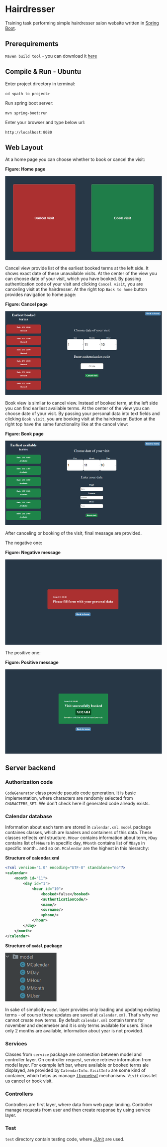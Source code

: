 # Hairdresser

Training task performing simple hairdresser salon website written in [Spring Boot](https://spring.io).

## Prerequirements

`Maven build tool` - you can download it [here](http://maven.apache.org/download.cgi) 

## Compile & Run - Ubuntu
Enter project directory in terminal:

`cd <path to project>`

Run spring boot server:

`mvn spring-boot:run`

Enter your browser and type below url:

`http://localhost:8080`

## Web Layout

At a home page you can choose whether to book or cancel the visit:

**Figure: Home page**

![main view](screenshots/mainView.png)

Cancel view provide list of the earliest booked terms at the left side. It shows exact date of these unavailable visits. At the center of the view you can choose date of your visit, which you have booked. By passing authentication code of your visit and clicking `Cancel visit`, you are canceling visit at the hairdresser. At the right top `Back to home` button provides navigation to home page:

**Figure: Cancel page**

![cancel view](screenshots/cancelView.png)

Book view is similar to cancel view. Instead of booked term, at the left side you can find earliest available terms. At the center of the view you can choose date of your visit. By passing your personal data into text fields and clicking `Book visit`, you are booking visit at the hairdresser. Button at the right top have the same functionality like at the cancel view:

**Figure: Book page**

![book view](screenshots/bookView.png)

After canceling or booking of the visit, final message are provided.

The negative one:

**Figure: Negative message**

![negative message](screenshots/redMsg.png)

The positive one:

**Figure: Positive message**

![positive message](screenshots/greenMsg.png)

## Server backend

### Authorization code

`CodeGenerator` class provide pseudo code generation. It is basic implementation, where characters are randomly selected from `CHARACTERS_SET`. We don't check here if generated code already exists.

### Calendar database

Information about each term are stored in `calendar.xml`. `model` package containes classes, which are loaders and containers of this data. These classes reflects xml structure. `MHour` contains information about term, `MDay` contains list of `MHour`s in specific day, `MMonth` contains list of `MDay`s in specific month.. and so on. `MCalendar` are the highest in this hierarchy:

**Structure of calendar.xml**
```xml
<?xml version="1.0" encoding="UTF-8" standalone="no"?>
<calendar>
    <month id="11">
        <day id="1">
            <hour id="10">
                <booked>false</booked>
                <authenticationCode/>
                <name/>
                <surname/>
                <phone/>
            </hour>
        </day>
    </month>
</calendar>
```

**Structure of `model` package**

![model's structure](screenshots/modelStructure.png)

In sake of simplicity `model` layer provides only loading and updating existing terms - of course these updates are saved at `calendar.xml`. That's why we cannot create new terms. By default `calendar.xml` contain terms for november and decemeber and it is only terms available for users. Since only 2 months are available, information about year is not provided.

### Services

Classes from `service` package are connection between model and controller layer. On controller request, service retrieve information from model layer. For example left bar, where available or booked terms ale displayed, are provided by `CalendarInfo`. `VisitInfo` are some kind of container, which helps as manage [Thymeleaf](https://www.thymeleaf.org) mechanisms. `Visit` class let us cancel or book visit.

### Controllers

Controllers are first layer, where data from web page landing. Controller manage requests from user and then create response by using service layer.

### Test

`test` directory contain testing code, where [JUnit](https://junit.org/junit5/) are used.

